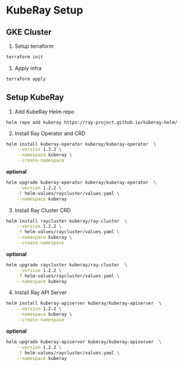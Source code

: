 # KubeRay Setup

## GKE Cluster
1. Setup terraform
```bash
terraform init
```

1. Apply infra
```bash
terraform apply
```

## Setup KubeRay
1. Add KubeRay Helm repo
```
helm repo add kuberay https://ray-project.github.io/kuberay-helm/
```

2. Install Ray Operator and CRD
```bash
helm install kuberay-operator kuberay/kuberay-operator  \
    --version 1.2.2 \
    --namespace kuberay \
    --create-namespace
```
**optional**
```bash
helm upgrade kuberay-operator kuberay/kuberay-operator  \
    --version 1.2.2 \
    -f helm-values/raycluster/values.yaml \
    --namespace kuberay 
```

3. Install Ray Cluster CRD
```bash
helm install raycluster kuberay/ray-cluster  \
    --version 1.2.2 \
    -f helm-values/raycluster/values.yaml \
    --namespace kuberay \
    --create-namespace
```
**optional**
```bash
helm upgrade raycluster kuberay/ray-cluster  \
    --version 1.2.2 \
    -f helm-values/raycluster/values.yaml \
    --namespace kuberay 
```

4. Install Ray API Server
```bash
helm install kuberay-apiserver kuberay/kuberay-apiserver  \
    --version 1.2.2 \
    --namespace kuberay \
    --create-namespace
```
**optional**
```bash
helm upgrade kuberay-apiserver kuberay/kuberay-apiserver  \
    --version 1.2.2 \
    -f helm-values/raycluster/values.yaml \
    --namespace kuberay 
```